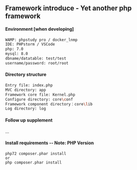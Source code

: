 ## Framework introduce - Yet another php framework

#### Environment [when developing]
```bash
WAMP: phpstudy pro / docker_lnmp
IDE: PHPstorm / VSCode
php: 7.0
mysql: 8.0
dbname/datatable: test/test
username/password: root/root
```

#### Directory structure
```bash
Entry file: index.php
MVC directory: app
Framework core file: Kernel.php
Configure directory: core\conf
Framework component directory：core\lib
Log directory: log
```
#### Follow up supplement
...

#### Install requirements -- Note: PHP Version
```
php72 composer.phar install
or
php composer.phar install
```
